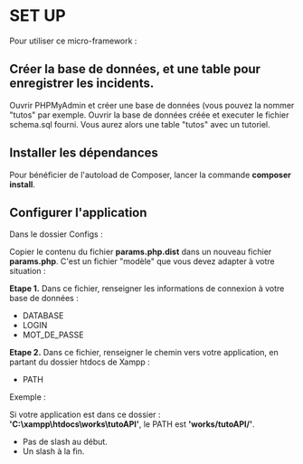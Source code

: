 # SET UP #

Pour utiliser ce micro-framework :

## Créer la base de données, et une table pour enregistrer les incidents.

Ouvrir PHPMyAdmin et créer une base de données (vous pouvez la nommer "tutos" par exemple.
Ouvrir la base de données créée et executer le fichier schema.sql fourni.
Vous aurez alors une table "tutos" avec un tutoriel.

## Installer les dépendances
Pour bénéficier de l'autoload de Composer, lancer la commande **composer install**.

## Configurer l'application
 
Dans le dossier Configs : 

Copier le contenu du fichier **params.php.dist** dans un nouveau fichier **params.php**. 
C'est un fichier "modèle" que vous devez adapter à votre situation :
 
 **Etape 1.** Dans ce fichier, renseigner les informations de connexion à votre base de données : 
 - DATABASE
 - LOGIN
 - MOT_DE_PASSE
   
 **Etape 2.** Dans ce fichier, renseigner le chemin vers votre application, en partant du dossier htdocs de Xampp :
 - PATH
 
Exemple : 

Si votre application est dans ce dossier : **'C:\xampp\htdocs\works\tutoAPI\'**, le PATH est **'works/tutoAPI/'**.
- Pas de slash au début.
- Un slash à la fin.


 
